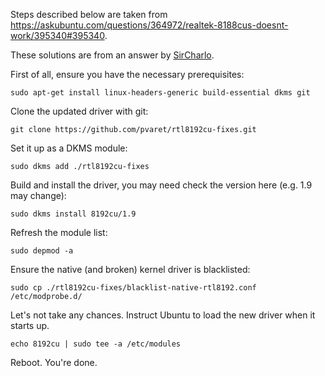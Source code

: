 Steps described below are taken from https://askubuntu.com/questions/364972/realtek-8188cus-doesnt-work/395340#395340.

These solutions are from an answer by [SirCharlo](https://askubuntu.com/users/40421/sircharlo).



First of all, ensure you have the necessary prerequisites:

`sudo apt-get install linux-headers-generic build-essential dkms git`

Clone the updated driver with git:

`git clone https://github.com/pvaret/rtl8192cu-fixes.git`

Set it up as a DKMS module:

`sudo dkms add ./rtl8192cu-fixes`

Build and install the driver, you may need check the version here (e.g. 1.9 may change):

`sudo dkms install 8192cu/1.9`

Refresh the module list:

`sudo depmod -a`

Ensure the native (and broken) kernel driver is blacklisted:

`sudo cp ./rtl8192cu-fixes/blacklist-native-rtl8192.conf /etc/modprobe.d/`

Let's not take any chances. Instruct Ubuntu to load the new driver when it starts up.

`echo 8192cu | sudo tee -a /etc/modules`

Reboot.
You're done.